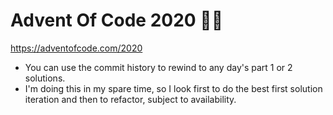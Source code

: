 # Advent Of Code 2020 🎄🎅
https://adventofcode.com/2020

* You can use the commit history to rewind to any day's part 1 or 2 solutions.
* I'm doing this in my spare time, so I look first to do the best first solution iteration and then to refactor, subject to availability.
